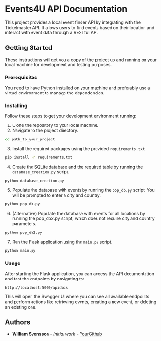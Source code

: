 
# Events4U API Documentation

This project provides a local event finder API by integrating with the Ticketmaster API. It allows users to find events based on their location and interact with event data through a RESTful API.

## Getting Started

These instructions will get you a copy of the project up and running on your local machine for development and testing purposes.

### Prerequisites

You need to have Python installed on your machine and preferably use a virtual environment to manage the dependencies.

### Installing

Follow these steps to get your development environment running:

1. Clone the repository to your local machine.
2. Navigate to the project directory.

```bash
cd path_to_your_project
```

3. Install the required packages using the provided `requirements.txt`.

```bash
pip install -r requirements.txt
```

4. Create the SQLite database and the required table by running the `database_creation.py` script.

```bash
python database_creation.py
```

5. Populate the database with events by running the `pop_db.py` script. You will be prompted to enter a city and country.

```bash
python pop_db.py
```

6. (Alternative) Populate the database with events for all locations by running the pop_db2.py script, which does not require city and country parameters.

```bash
python pop_db2.py
```

7. Run the Flask application using the `main.py` script.

```bash
python main.py
```

### Usage

After starting the Flask application, you can access the API documentation and test the endpoints by navigating to:

```
http://localhost:5000/apidocs
```

This will open the Swagger UI where you can see all available endpoints and perform actions like retrieving events, creating a new event, or deleting an existing one.

## Authors

* **William Svensson** - *Initial work* - [YourGithub](https://github.com/KodarWilliam)

